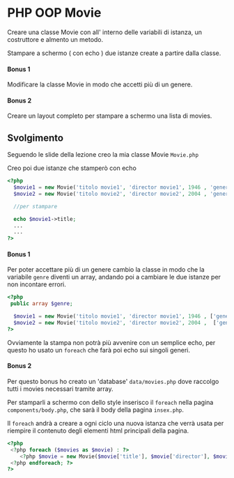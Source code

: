 # PHP OOP Movie

Creare una classe Movie con all' interno delle variabili di istanza, un costruttore e almento un metodo.

Stampare a schermo ( con echo ) due istanze create a partire dalla classe.

#### Bonus 1

Modificare la classe Movie in modo che accetti più di un genere.

#### Bonus 2

Creare un layout completo per stampare a schermo una lista di movies.

## Svolgimento

Seguendo le slide della lezione creo la mia classe Movie `Movie.php`

Creo poi due istanze che stamperò con echo

```php
<?php
  $movie1 = new Movie('titolo movie1', 'director movie1', 1946 , 'genere movie1');
  $movie2 = new Movie('titolo movie2', 'director movie2', 2004 , 'genere movie2'););

  //per stampare

  echo $movie1->title;
  ...
  ...
?>
```

#### Bonus 1

Per poter accettare più di un genere cambio la classe in modo che la variabile `genre` diventi un array, andando poi a cambiare le due istanze per non incontare errori.

```php
<?php
 public array $genre;

  $movie1 = new Movie('titolo movie1', 'director movie1', 1946 , ['genere1, genere2']);
  $movie2 = new Movie('titolo movie2', 'director movie2', 2004 ,  ['genere1, genere2']););
?>
```

Ovviamente la stampa non potrà più avvenire con un semplice echo, per questo ho usato un `foreach` che farà poi echo sui singoli generi.

#### Bonus 2

Per questo bonus ho creato un 'database' `data/movies.php` dove raccolgo tutti i movies necessari tramite array.

Per stamparli a schermo con dello style inserisco il `foreach` nella pagina `components/body.php`, che sarà il body della pagina `insex.php`.

Il `foreach` andrà a creare a ogni ciclo una nuova istanza che verrà usata per riempire il contenuto degli elementi html principali della pagina.

```php
<?php
 <?php foreach ($movies as $movie) : ?>
    <?php $movie = new Movie($movie['title'], $movie['director'], $movi['year'], $movie['genres'], $movie['description']); ?>
 <?php endforeach; ?>
?>
```
